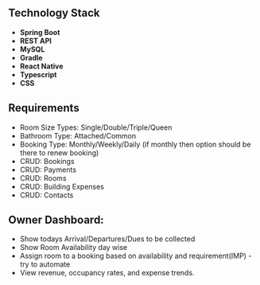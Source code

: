 ## Technology Stack

- **Spring Boot**
- **REST API**
- **MySQL**
- **Gradle**
- **React Native**
- **Typescript**
- **CSS**

## Requirements

- Room Size Types: Single/Double/Triple/Queen
- Bathroom Type: Attached/Common
- Booking Type: Monthly/Weekly/Daily (if monthly then option should be there to renew booking)
- CRUD: Bookings
- CRUD: Payments
- CRUD: Rooms
- CRUD: Building Expenses
- CRUD: Contacts

## Owner Dashboard:

- Show todays Arrival/Departures/Dues to be collected
- Show Room Availability day wise
- Assign room to a booking based on availability and requirement(IMP) - try to automate
- View revenue, occupancy rates, and expense trends.
